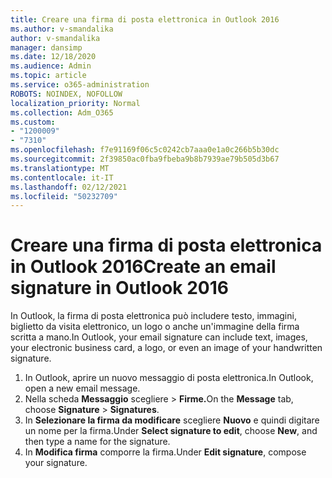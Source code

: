 ```yaml
---
title: Creare una firma di posta elettronica in Outlook 2016
ms.author: v-smandalika
author: v-smandalika
manager: dansimp
ms.date: 12/18/2020
ms.audience: Admin
ms.topic: article
ms.service: o365-administration
ROBOTS: NOINDEX, NOFOLLOW
localization_priority: Normal
ms.collection: Adm_O365
ms.custom:
- "1200009"
- "7310"
ms.openlocfilehash: f7e91169f06c5c0242cb7aaa0e1a0c266b5b30dc
ms.sourcegitcommit: 2f39850ac0fba9fbeba9b8b7939ae79b505d3b67
ms.translationtype: MT
ms.contentlocale: it-IT
ms.lasthandoff: 02/12/2021
ms.locfileid: "50232709"
---
```

# <a name="create-an-email-signature-in-outlook-2016"></a><span data-ttu-id="e9cdf-102">Creare una firma di posta elettronica in Outlook 2016</span><span class="sxs-lookup"><span data-stu-id="e9cdf-102">Create an email signature in Outlook 2016</span></span>

<span data-ttu-id="e9cdf-103">In Outlook, la firma di posta elettronica può includere testo, immagini, biglietto da visita elettronico, un logo o anche un'immagine della firma scritta a mano.</span><span class="sxs-lookup"><span data-stu-id="e9cdf-103">In Outlook, your email signature can include text, images, your electronic business card, a logo, or even an image of your handwritten signature.</span></span>

1. <span data-ttu-id="e9cdf-104">In Outlook, aprire un nuovo messaggio di posta elettronica.</span><span class="sxs-lookup"><span data-stu-id="e9cdf-104">In Outlook, open a new email message.</span></span>
2. <span data-ttu-id="e9cdf-105">Nella scheda **Messaggio** scegliere   >  **Firme.**</span><span class="sxs-lookup"><span data-stu-id="e9cdf-105">On the **Message** tab, choose **Signature** > **Signatures**.</span></span>
3. <span data-ttu-id="e9cdf-106">In **Selezionare la firma da modificare** scegliere **Nuovo** e quindi digitare un nome per la firma.</span><span class="sxs-lookup"><span data-stu-id="e9cdf-106">Under **Select signature to edit**, choose **New**, and then type a name for the signature.</span></span>
4. <span data-ttu-id="e9cdf-107">In **Modifica firma** comporre la firma.</span><span class="sxs-lookup"><span data-stu-id="e9cdf-107">Under **Edit signature**, compose your signature.</span></span>
